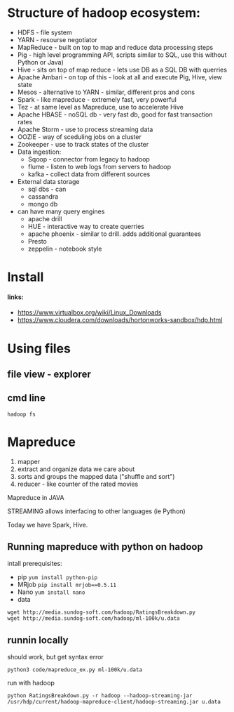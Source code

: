 # Structure of hadoop ecosystem:
* HDFS - file system
* YARN - resourse negotiator
* MapReduce - built on top to map and reduce data processing steps
* Pig - high level programming API, scripts similar to SQL, use this without Python or Java)
* Hive - sits on top of map reduce - lets use DB as a SQL DB with querries
* Apache Ambari - on top of this - look at all and execute Pig, Hive, view state
* Mesos - alternative to YARN - similar, different pros and cons
* Spark - like mapreduce - extremely fast, very powerful
* Tez - at same level as Mapreduce, use to accelerate Hive
* Apache HBASE - noSQL db - very fast db, good for fast transaction rates
* Apache Storm - use to process streaming data
* OOZIE - way of sceduling jobs on a cluster
* Zookeeper - use to track states of the cluster
* Data ingestion:
  * Sqoop - connector from legacy to hadoop
  * flume - listen to web logs from servers to hadoop
  * kafka - collect data from different sources
* External data storage
  * sql dbs - can 
  * cassandra
  * mongo db
* can have many query engines
  * apache drill
  * HUE - interactive way to create querries
  * apache phoenix - similar to drill. adds additional guarantees
  * Presto
  * zeppelin - notebook style

# Install
#### links:
* https://www.virtualbox.org/wiki/Linux_Downloads
* https://www.cloudera.com/downloads/hortonworks-sandbox/hdp.html

# Using files 
## file view - explorer
## cmd line
```hadoop fs```

# Mapreduce
1. mapper
2. extract and organize data we care about
2. sorts and groups the mapped data ("shuffle and sort")
3. reducer - like counter of the rated movies

Mapreduce in JAVA

STREAMING allows interfacing to other languages (ie Python)

Today we have Spark, Hive.

## Running mapreduce with python on hadoop
intall prerequisites:

* pip
`yum install python-pip`
* MRjob
`
pip install mrjob==0.5.11
`
* Nano
`yum install nano`
* data
```commandline
wget http://media.sundog-soft.com/hadoop/RatingsBreakdown.py
wget http://media.sundog-soft.com/hadoop/ml-100k/u.data
```

## runnin locally
should work, but get syntax error
```commandline
python3 code/mapreduce_ex.py ml-100k/u.data
```
run with hadoop
```commandline
python RatingsBreakdown.py -r hadoop --hadoop-streaming-jar /usr/hdp/current/hadoop-mapreduce-client/hadoop-streaming.jar u.data
```
